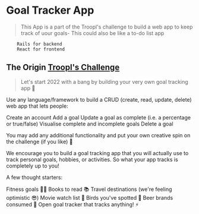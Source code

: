 # Goal Tracker App
> This App is a part of the Troopl's challenge to build a web app to keep track of uour goals- This could also be like a to-do list app

```
    Rails for backend
    React for frontend
```

## The Origin [Troopl's Challenge](https://troopl.com/challenges/goal-tracking-app)
> Let's start 2022 with a bang by building your very own goal tracking app 🥳


Use any language/framework to build a CRUD (create, read, update, delete) web app that lets people:

Create an account
Add a goal 
Update a goal as complete (i.e. a percentage or true/false) 
Visualise complete and incomplete goals 
Delete a goal


You may add any additional functionality and put your own creative spin on the challenge (if you like) 🦄



We encourage you to build a goal tracking app that you will actually use to track personal goals, hobbies, or activities. So what your app tracks is completely up to you!  



A few thought starters: 

Fitness goals 🏃‍♀️
Books to read 📚
Travel destinations (we're feeling optimistic 😎)
Movie watch list 🍿
Birds you've spotted 🐓
Beer brands consumed 🍺
Open goal tracker that tracks anything! ⚡️